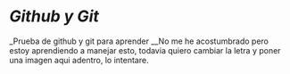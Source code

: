 # _Github y Git_
 _Prueba de github y git para aprender
 __No me he acostumbrado pero estoy aprendiendo a manejar esto, todavia quiero cambiar la letra y poner una  imagen aqui adentro, lo intentare.